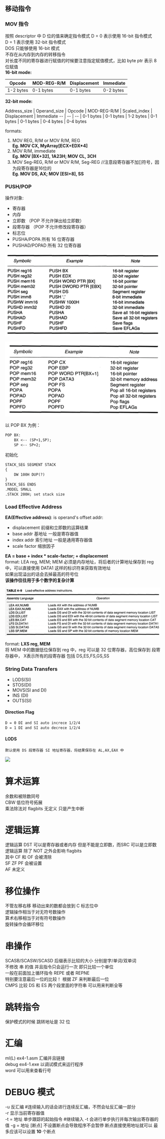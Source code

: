 ## 移动指令
### MOV 指令 
按照 descriptor 中 D 位的值来确定指令模式
D = 0 表示使用 16-bit 指令模式  
D = 1 表示使用 32-bit 指令模式  
DOS 只能够使用 16-bit 模式  
不存在从内存到内存的转移指令  
对长度不同的寄存器进行赋值的时候要注意指定赋值模式，比如 byte ptr 表示 8 位赋值  
**16-bit mode:**  

Opcode | MOD-REG-R/M | Displacement | Immediate  
--- | ---- | --- | ----  
1-2 bytes |0-1 bytes   |0-1 bytes  |0-2 bytes 

**32-bit mode:**

Address\_size | Operand\_size | Opcode | MOD-REG-R/M | Scaled_index | Displacement | Immediate
-- | -- | -- |
0-1 bytes | 0-1 bytes | 1-2 bytes | 0-1 bytes | 0-1 bytes | 0-4 bytes | 0-4 bytes

formats:  

1. MOV REG, R/M or MOV R/M, REG  
**Eg. MOV CX, MyArray[ECX+EDX\*4]**  
2. MOV R/M, immediate  
**Eg. MOV [BX+32], 1A23H; MOV CL, 3CH**  
3. MOV Seg-REG, R/M or MOV R/M, Seg-REG  //注意段寄存器不加[]符号，因为段寄存器是16位的  
**Eg. MOV DS, AX; MOV [ESI+8], SS**

### PUSH/POP
操作对象:  

 - 寄存器  
 - 内存  
 - 立即数 （POP 不允许弹出给立即数）  
 - 段寄存器 （POP 不允许修改段寄存器）  
 - 标志位  
 - PUSHA/POPA 所有 16 位寄存器  
 - PUSHAD/POPAD 所有 32 位寄存器  

![](.\PicForNote\TABLE4-7.png)

![](.\PicForNote\TABLE4-8.png)

以 POP BX 为例：

	POP BX:
		BX <-- (SP+1,SP);
		SP <-- SP+2;

初始化

	STACK_SEG SEGMENT STACK
	{
		DW 100H DUP(?)
	}	
	STACK_SEG ENDS
	.MODEL SMALL
	.STACK 200H; set stack size

### Load Effective Address
**EA(Effective address)**: is operand's offset addr:

 - displacement 前缀和立即数的运算结果
 - base addr 基地址 一般是寄存器值
 - index addr 索引地址 一般是通用寄存器值
 - scale factor 缩放因子

**EA = base + index \* scale-factor; + displacement**  
format: LEA reg, MEM; MEM 必须是内存地址，将后者的计算地址保存到 reg 中，可以直接使用 DATA1 这样的标识符来获取有效地址  
如果出现溢出的话会去掉最高的符号位  
**该操作往往用于多个数字的复杂计算**

![](.\PicForNote\TABLE4-9.png)

format:
**LXS reg, MEM**  
将 MEM 中的数据低位保存到 reg 中，reg 可以是 32 位寄存器，高位保存到 段寄存器中， X表示所有的段寄存器 包括 DS,ES,FS,GS,SS

### String Data Transfers

 - LODS(SI)
 - STOS(DI)
 - MOVS(SI and DI)
 - INS (DI)
 - OUTS(SI)

#### Direction Flag
	D = 0 DI and SI auto increce 1/2/4
	D = 1 DI and SI auto decrece 1/2/4

#### LODS
	默认使用 DS 段寄存器 SI 地址寄存器，将结果保存在 AL,AX,EAX 中

![](file:///D:\Schools\G3-1\ASM&PORT\PicForNote\TABLE4-10.png)

# 算术运算
余数和被除数同号  
CBW 低位符号拓展  
乘法除法对 flagbits 无定义 只是产生中断

# 逻辑运算
逻辑运算 DST 可以是寄存器或者内存 但是不能是立即数，而SRC 可以是立即数  
逻辑运算 除了 NOT 之外会影响 flagbits  
其中 CF 和 OF 会被清除  
SF ZF PF 会被设置  
AF 未定义  

# 移位操作
不管左移右移 移动出来的数都会放到 C 标志位中  
逻辑操作相当于对无符号数操作  
算术右移相当于对有符号数操作  
旋转操作会循环移位

# 串操作  
SCASB/SCASW/SCASD 后缀表示比较的大小 分别是字/单词/双单词  
不修改 串 的值 并且指令只会运行一次 即只比较一个单位  
一般在前面加上循环指令 REPE 或者 REPNE  
特别要注意最后一位的比较！ 根据 ZF 来判断最后一位  
CMPS 比较 DS 和 ES 两个段里面的字符串 可以用来判断全等

# 跳转指令
保护模式的时候 跳转地址是 32 位

# 汇编
ml(L) ex4-1.asm 汇编并且链接  
debug ex4-1.exe 以调试模式来运行程序  
word 可以用来查看行号

# DEBUG 模式
-u 反汇编 #连续输入的话会进行连续反汇编，不然会址反汇编一部分  
-r 显示当前寄存器值  
-t = 地址 单步跟踪的起始指令 #继续输入 -t 会进行单步执行并每次输出寄存器的值
-g = 地址 [断点] 不设置断点会导致程序不会暂停 断点直接使用地址就可以 最多应该可以设置 **10** 个断点